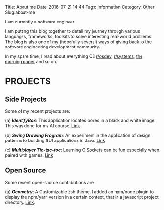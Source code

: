 Title: About me
Date: 2016-07-21 14:44
Tags: Information
Category: Other
Slug:about-me
 
I am currently a software engineer. 

I am putting this blog together to detail my journey through various languages, frameworks, toolkits to solve interesting real-world problems. The blog is also one of my (hopefully several) ways of giving back to the software engineering development community. 

In my spare time, I read about everything CS [r/osdev](https://www.reddit.com/r/osdev/), [r/systems](https://www.reddit.com/r/systems/), [the morning paper](https://blog.acolyer.org) and so on.



# PROJECTS


## Side Projects

Some of my recent projects are:

(a) **_IdentifyBox_**: This application locates boxes in a black and white image. This was done for my AI course. [Link](https://github.com/castellanprime/IdentifyBox)

(b) **_Swing Drawing Program_**: An experiment in the application of design patterns to building GUI applications in Java. [Link](https://github.com/castellanprime/Swing-Drawing-Program)

(c) **_Multiplayer Tic-tac-toe_**: Learning C Sockets can be fun especially when paired with games. [Link](https://github.com/castellanprime/Multiplayer-tic-tac-toe)


## Open Source

Some recent open-source contributions are:

(a) **_Geometry_**: A Customizable Zsh theme. I added an npm/node plugin to display the npm/yarn version in a certain context, that in a javascript project directory. [Link](https://github.com/castellanprime/geometry). 
